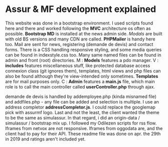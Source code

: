 
Assur & MF development explained
===================
This website was done in a bootstrap environment. I used scripts found here and there and worked following the **MVC** architecture os often as possible. **Bootstrap MD** is installed at the news admin side. *Modals* are built with old BS versions and many CDN are called. **PHPMailer** is handy here too. Mail are sent for news, registering (demande de devis) and contact forms. There is a CSS handling responsive styling, and some media queries can be found in indexstyle.css too.
Many same named files can be found in admin and front (root) directories.
M : **Models** features a pdo manager.
V : **includes** features miscellaneous stuff, like protected database access connexion class (git ignores them),  templates, html views and php files can also be found although they're view-intended only sometimes. **Templates** are for mail purposes only.
C : **Admin** features a **main.js** file, which main role is to call the main controller called **userController.php** through ajax.

demande de devis is handled by addemployee.php (kinda misnamed file) and addfiles.php - any file can be added and selection is multiple. I use an address completor **addressCompletor.js**. I could replace the googlemap pick with assurmf logo.
Last and not the least, the client wanted the theme to be the same as simulassur. In that regard, i did an origin-data / simulassur / bootstrap mix up. I followed my Odilezen scripts for rss flow.
Iframes from netvox are not responsive. Iframes from oggodata are, and the client had to pay for their API. These readme file was done on apr. the 29th in 2019 and ratings aren't included yet.
<!--stackedit_data:
eyJoaXN0b3J5IjpbLTg4NTY2ODI1MF19
-->